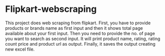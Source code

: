 # Flipkart-webscraping
This project does web scraping from flipkart. First, you have to provide products or brands name as first input and then it shows total page available about your first input. Then you need to provide the no. of page you want to search as second input. It will print product name, rating, rating count price and product url as output. Finally, it saves the output creating new excel file.